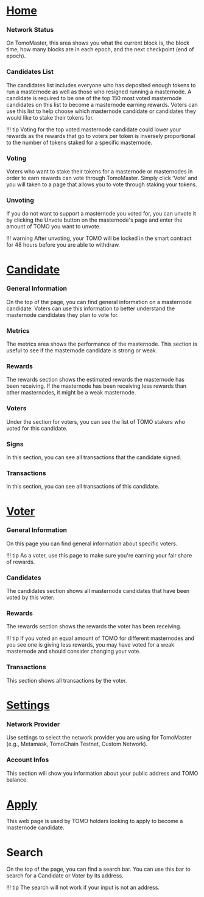 # [Home](https://master.testnet.tomochain.com/)
### Network Status
On TomoMaster, this area shows you what the current block is, the block time, how many blocks are in each epoch, and the next checkpoint (end of epoch).


### Candidates List
The candidates list includes everyone who has deposited enough tokens to run a masternode as well as those who resigned running a masternode.
A candidate is required to be one of the top 150 most voted masternode candidates on this list to become a masternode earning rewards.
Voters can use this list to help choose which masternode candidate or candidates they would like to stake their tokens for.

!!! tip
    Voting for the top voted masternode candidate could lower your rewards as the rewards that go to voters per token is inversely proportional to the number of tokens staked for a specific masternode.


### Voting
Voters who want to stake their tokens for a masternode or masternodes in order to earn rewards can vote through TomoMaster.
Simply click ‘Vote’ and you will taken to a page that allows you to vote through staking your tokens.


### Unvoting
If you do not want to support a masternode you voted for, you can unvote it by clicking the Unvote button on the masternode's page and enter the amount of TOMO you want to unvote.

!!! warning
    After unvoting, your TOMO will be locked in the smart contract for 48 hours before you are able to withdraw.


# [Candidate](https://master.testnet.tomochain.com/candidate/0xfc5571921c6d3672e13b58ea23dea534f2b35fa0)
### General Information
On the top of the page, you can find general information on a masternode candidate.
Voters can use this information to better understand the masternode candidates they plan to vote for.


### Metrics
The metrics area shows the performance of the masternode.
This section is useful to see if the masternode candidate is strong or weak.


### Rewards
The rewards section shows the estimated rewards the masternode has been receiving.
If the masternode has been receiving less rewards than other masternodes, it might be a weak masternode.


### Voters
Under the section for voters, you can see the list of TOMO stakers who voted for this candidate.


### Signs
In this section, you can see all transactions that the candidate signed.


### Transactions
In this section, you can see all transactions of this candidate.


# [Voter](https://master.testnet.tomochain.com/voter/0x487d62d33467c4842c5e54eb370837e4e88bba0f)
### General Information
On this page you can find general information about specific voters.

!!! tip
    As a voter, use this page to make sure you're earning your fair share of rewards.


### Candidates
The candidates section shows all masternode candidates that have been voted by this voter.

### Rewards
The rewards section shows the rewards the voter has been receiving.

!!! tip
    If you voted an equal amount of TOMO for different masternodes and you see one is giving less rewards, you may have voted for a weak masternode and should consider changing your vote.


### Transactions
This section shows all transactions by the voter.


# [Settings](https://master.testnet.tomochain.com/setting)
### Network Provider
Use settings to select the network provider you are using for TomoMaster (e.g., Metamask, TomoChain Testnet, Custom Network).


### Account Infos
This section will show you information about your public address and TOMO balance.


# [Apply](https://master.testnet.tomochain.com/apply)
This web page is used by TOMO holders looking to apply to become a masternode candidate.

# Search
On the top of the page, you can find a search bar.
You can use this bar to search for a Candidate or Voter by its address.

!!! tip
    The search will not work if your input is not an address.
